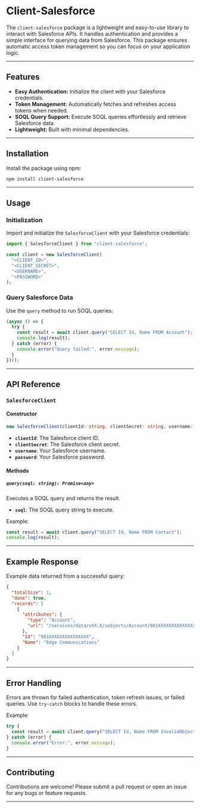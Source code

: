 # Client-Salesforce

The `client-salesforce` package is a lightweight and easy-to-use library to interact with Salesforce APIs. It handles authentication and provides a simple interface for querying data from Salesforce. This package ensures automatic access token management so you can focus on your application logic.

---

## Features

- **Easy Authentication:** Initialize the client with your Salesforce credentials.
- **Token Management:** Automatically fetches and refreshes access tokens when needed.
- **SOQL Query Support:** Execute SOQL queries effortlessly and retrieve Salesforce data.
- **Lightweight:** Built with minimal dependencies.

---

## Installation

Install the package using npm:

```bash
npm install client-salesforce
```

---

## Usage

### Initialization

Import and initialize the `SalesforceClient` with your Salesforce credentials:

```typescript
import { SalesforceClient } from "client-salesforce";

const client = new SalesforceClient(
  "<CLIENT_ID>",
  "<CLIENT_SECRET>",
  "<USERNAME>",
  "<PASSWORD>"
);
```

### Query Salesforce Data

Use the `query` method to run SOQL queries:

```typescript
(async () => {
  try {
    const result = await client.query("SELECT Id, Name FROM Account");
    console.log(result);
  } catch (error) {
    console.error("Query failed:", error.message);
  }
})();
```

---

## API Reference

### `SalesforceClient`

#### Constructor

```typescript
new SalesforceClient(clientId: string, clientSecret: string, username: string, password: string);
```

- **`clientId`**: The Salesforce client ID.
- **`clientSecret`**: The Salesforce client secret.
- **`username`**: Your Salesforce username.
- **`password`**: Your Salesforce password.

#### Methods

##### `query(soql: string): Promise<any>`

Executes a SOQL query and returns the result.

- **`soql`**: The SOQL query string to execute.

Example:

```typescript
const result = await client.query("SELECT Id, Name FROM Contact");
console.log(result);
```

---

## Example Response

Example data returned from a successful query:

```json
{
  "totalSize": 1,
  "done": true,
  "records": [
    {
      "attributes": {
        "type": "Account",
        "url": "/services/data/vXX.X/sobjects/Account/001XXXXXXXXXXXXXXX"
      },
      "Id": "001XXXXXXXXXXXXXXX",
      "Name": "Edge Communications"
    }
  ]
}
```

---

## Error Handling

Errors are thrown for failed authentication, token refresh issues, or failed queries. Use `try-catch` blocks to handle these errors.

Example:

```typescript
try {
  const result = await client.query("SELECT Id, Name FROM InvalidObject");
} catch (error) {
  console.error("Error:", error.message);
}
```

---

## Contributing

Contributions are welcome! Please submit a pull request or open an issue for any bugs or feature requests.

---